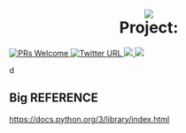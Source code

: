 

<h1 align="center">
  <img src="Assets/logo_me.png">
  <br/>
  Project: 
  <br>
</h1>

  <a href="http://makeapullrequest.com">
    <img src="https://img.shields.io/badge/PRs-welcome-brightgreen.svg?style=flat-square" alt="PRs Welcome">
    </a>
   <a href="https://twitter.com/Alejandrosin_" >
    <img alt="Twitter URL" src="https://img.shields.io/twitter/url?style=social&url=https%3A%2F%2Ftwitter.com%2FAlejandrosin_">
  </a>
  <a href="https://github.com/Alejandro-sin?tab=followers">
    <img src="https://img.shields.io/github/followers/Alejandro-sin?tab=followers?style=social">
  </a>
  <a href="https://github.com/Alejandro-sin/Human_Construct">
    <img src="https://img.shields.io/badge/Proyecto-brightblue.svg?style=flat-square">
  </a>
</p>



d



##  Big REFERENCE

https://docs.python.org/3/library/index.html






